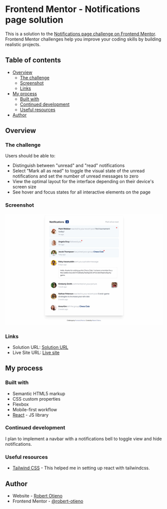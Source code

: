 # Frontend Mentor - Notifications page solution

This is a solution to the [Notifications page challenge on Frontend Mentor](https://www.frontendmentor.io/challenges/notifications-page-DqK5QAmKbC). Frontend Mentor challenges help you improve your coding skills by building realistic projects. 

## Table of contents

- [Overview](#overview)
  - [The challenge](#the-challenge)
  - [Screenshot](#screenshot)
  - [Links](#links)
- [My process](#my-process)
  - [Built with](#built-with)
  - [Continued development](#continued-development)
  - [Useful resources](#useful-resources)
- [Author](#author)

## Overview

### The challenge

Users should be able to:

- Distinguish between "unread" and "read" notifications
- Select "Mark all as read" to toggle the visual state of the unread notifications and set the number of unread messages to zero
- View the optimal layout for the interface depending on their device's screen size
- See hover and focus states for all interactive elements on the page

### Screenshot

![Design preview for the Notifications page coding challenge](./src/images/screenshot.jpg)

### Links

- Solution URL: [Solution URL](https://www.frontendmentor.io/solutions/notifications-page-component-with-react-and-tailwindcss-DWXi7N5HnO)
- Live Site URL: [Live site](https://notifications-page-component-3x67.vercel.app/)

## My process

### Built with

- Semantic HTML5 markup
- CSS custom properties
- Flexbox
- Mobile-first workflow
- [React](https://reactjs.org/) - JS library


### Continued development

I plan to implement a navbar with a notifications bell to toggle view and hide notifications.

### Useful resources

- [Tailwind CSS](https://tailwindcss.com/docs) - This helped me in setting up react with tailwindcss.

## Author

- Website - [Robert Otieno](https://www.robert-otieno.rokeservices.com)
- Frontend Mentor - [@robert-otieno](https://www.frontendmentor.io/profile/robert-otieno)
